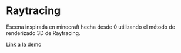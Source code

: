 # Raytracing

Escena inspirada en minecraft hecha desde 0 utilizando el método de renderizado 3D de Raytracing.

[Link a la demo](https://youtu.be/t2tSElOPYxE)
